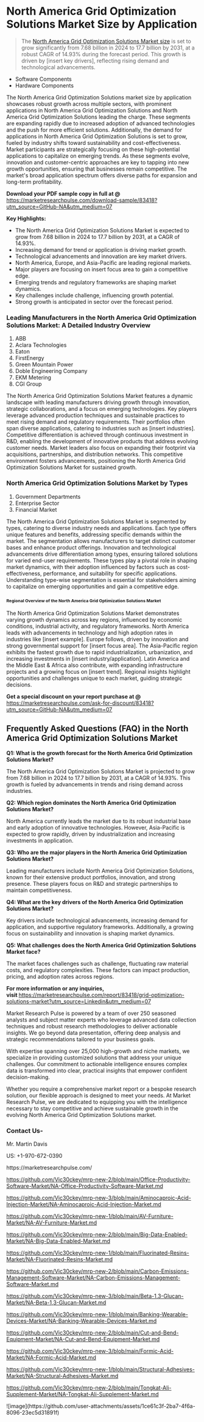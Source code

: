 <h1>North America Grid Optimization Solutions Market&nbsp;Size by Application</h1><blockquote><p>The <a href="https://marketresearchpulse.com/download-sample/83418?utm_source=GitHub-NA&amp;utm_medium=07">North America Grid Optimization Solutions Market size</a> is set to grow significantly from 7.68 billion in 2024 to 17.7 billion by 2031, at a robust CAGR of 14.93% during the forecast period. This growth is driven by [insert key drivers], reflecting rising demand and technological advancements.</p></blockquote><ul><li>Software Components<li> Hardware Components</li></ul><p>The North America Grid Optimization Solutions market size by application showcases robust growth across multiple sectors, with prominent applications in North America Grid Optimization Solutions and North America Grid Optimization Solutions leading the charge. These segments are expanding rapidly due to increased adoption of advanced technologies and the push for more efficient solutions. Additionally, the demand for applications in North America Grid Optimization Solutions is set to grow, fueled by industry shifts toward sustainability and cost-effectiveness. Market participants are strategically focusing on these high-potential applications to capitalize on emerging trends. As these segments evolve, innovation and customer-centric approaches are key to tapping into new growth opportunities, ensuring that businesses remain competitive. The market's broad application spectrum offers diverse paths for expansion and long-term profitability.</p><p><strong>Download your PDF sample copy in full at @ </strong><a href="https://marketresearchpulse.com/download-sample/83418?utm_source=GitHub-NA&amp;utm_medium=07">https://marketresearchpulse.com/download-sample/83418?utm_source=GitHub-NA&amp;utm_medium=07</a></p><p><strong>Key Highlights: </strong></p><ul><li>The North America Grid Optimization Solutions Market is expected to grow from 7.68 billion in 2024 to 17.7 billion by 2031, at a CAGR of 14.93%.</li><li>Increasing demand for trend or application is driving market growth.</li><li>Technological advancements and innovation are key market drivers.</li><li>North America, Europe, and Asia-Pacific are leading regional markets.</li><li>Major players are focusing on insert focus area to gain a competitive edge.</li><li>Emerging trends and regulatory frameworks are shaping market dynamics.</li><li>Key challenges include challenge, influencing growth potential.</li><li>Strong growth is anticipated in sector over the forecast period.</li></ul><h3>Leading Manufacturers in the North America Grid Optimization Solutions Market: A Detailed Industry Overview</h3><ol><li>ABB</li><li>Aclara Technologies</li><li>Eaton</li><li>FirstEnergy</li><li>Green Mountain Power</li><li>Doble Engineering Company</li><li>EKM Metering</li><li>CGI Group</li></ol><div class="flex max-w-full flex-col flex-grow"><div class="min-h-8 text-message flex w-full flex-col items-end gap-2 whitespace-normal break-words [.text-message+&amp;]:mt-5" dir="auto" data-message-author-role="assistant" data-message-id="fd8432e4-4910-450d-b182-61b7bfb0a01f" data-message-model-slug="gpt-4o"><div class="flex w-full flex-col gap-1 empty:hidden first:pt-[3px]"><div class="markdown prose w-full break-words dark:prose-invert light"><p>The North America Grid Optimization Solutions Market features a dynamic landscape with leading manufacturers driving growth through innovation, strategic collaborations, and a focus on emerging technologies. Key players leverage advanced production techniques and sustainable practices to meet rising demand and regulatory requirements. Their portfolios often span diverse applications, catering to industries such as [insert industries]. Competitive differentiation is achieved through continuous investment in R&amp;D, enabling the development of innovative products that address evolving customer needs. Market leaders also focus on expanding their footprint via acquisitions, partnerships, and distribution networks. This competitive environment fosters advancements, positioning the North America Grid Optimization Solutions Market for sustained growth.</p></div></div></div></div><h3>North America Grid Optimization Solutions Market by Types</h3><ol><li>Government Departments<li> Enterprise Sector<li> Financial Market</li></ol><div class="flex max-w-full flex-col flex-grow"><div class="min-h-8 text-message flex w-full flex-col items-end gap-2 whitespace-normal break-words [.text-message+&amp;]:mt-5" dir="auto" data-message-author-role="assistant" data-message-id="084470be-0bb7-4664-bddf-5156b4f41249" data-message-model-slug="gpt-4o-mini"><div class="flex w-full flex-col gap-1 empty:hidden first:pt-[3px]"><div class="markdown prose w-full break-words dark:prose-invert light"><p>The North America Grid Optimization Solutions Market is segmented by types, catering to diverse industry needs and applications. Each type offers unique features and benefits, addressing specific demands within the market. The segmentation allows manufacturers to target distinct customer bases and enhance product offerings. Innovation and technological advancements drive differentiation among types, ensuring tailored solutions for varied end-user requirements. These types play a pivotal role in shaping market dynamics, with their adoption influenced by factors such as cost-effectiveness, performance, and suitability for specific applications. Understanding type-wise segmentation is essential for stakeholders aiming to capitalize on emerging opportunities and gain a competitive edge.</p></div></div></div></div><h3><span style="font-size: 11px;">Regional Overview of the North America Grid Optimization Solutions Market</span></h3><div class="flex max-w-full flex-col flex-grow"><div class="min-h-8 text-message flex w-full flex-col items-end gap-2 whitespace-normal break-words [.text-message+&amp;]:mt-5" dir="auto" data-message-author-role="assistant" data-message-id="e9038762-ce64-4e30-91c9-9bd413514231" data-message-model-slug="gpt-4o-mini"><div class="flex w-full flex-col gap-1 empty:hidden first:pt-[3px]"><div class="markdown prose w-full break-words dark:prose-invert light"><p>The North America Grid Optimization Solutions Market demonstrates varying growth dynamics across key regions, influenced by economic conditions, industrial activity, and regulatory frameworks. North America leads with advancements in technology and high adoption rates in industries like [insert example]. Europe follows, driven by innovation and strong governmental support for [insert focus area]. The Asia-Pacific region exhibits the fastest growth due to rapid industrialization, urbanization, and increasing investments in [insert industry/application]. Latin America and the Middle East &amp; Africa also contribute, with expanding infrastructure projects and a growing focus on [insert trend]. Regional insights highlight opportunities and challenges unique to each market, guiding strategic decisions.</p></div></div></div></div><p><strong>Get a special discount on your report purchase at @ </strong><a href="https://marketresearchpulse.com/ask-for-discount/83418?utm_source=GitHub-NA&amp;utm_medium=07">https://marketresearchpulse.com/ask-for-discount/83418?utm_source=GitHub-NA&amp;utm_medium=07</a></p><h2>Frequently Asked Questions (FAQ) in the North America Grid Optimization Solutions Market</h2><p><strong>Q1: What is the growth forecast for the North America Grid Optimization Solutions Market?</strong></p><p>The North America Grid Optimization Solutions Market is projected to grow from 7.68 billion in 2024 to 17.7 billion by 2031, at a CAGR of 14.93%. This growth is fueled by advancements in trends and rising demand across industries.</p><p><strong>Q2: Which region dominates the North America Grid Optimization Solutions Market?</strong></p><p>North America currently leads the market due to its robust industrial base and early adoption of innovative technologies. However, Asia-Pacific is expected to grow rapidly, driven by industrialization and increasing investments in application.</p><p><strong>Q3: Who are the major players in the North America Grid Optimization Solutions Market?</strong></p><p>Leading manufacturers include North America Grid Optimization Solutions, known for their extensive product portfolios, innovation, and strong presence. These players focus on R&amp;D and strategic partnerships to maintain competitiveness.</p><p><strong>Q4: What are the key drivers of the North America Grid Optimization Solutions Market?</strong></p><p>Key drivers include technological advancements, increasing demand for application, and supportive regulatory frameworks. Additionally, a growing focus on sustainability and innovation is shaping market dynamics.</p><p><strong>Q5: What challenges does the North America Grid Optimization Solutions Market face?</strong></p><p>The market faces challenges such as challenge, fluctuating raw material costs, and regulatory complexities. These factors can impact production, pricing, and adoption rates across regions.</p><p><strong>For more information or any inquiries, visit&nbsp;</strong><a href="https://marketresearchpulse.com/report/83418/grid-optimization-solutions-market?utm_source=Linkedin&utm_medium=07">https://marketresearchpulse.com/report/83418/grid-optimization-solutions-market?utm_source=Linkedin&utm_medium=07</a></p><p>Market Research Pulse is powered by a team of over 250 seasoned analysts and subject matter experts who leverage advanced data collection techniques and robust research methodologies to deliver actionable insights. We go beyond data presentation, offering deep analysis and strategic recommendations tailored to your business goals.</p><p>With expertise spanning over 25,000 high-growth and niche markets, we specialize in providing customized solutions that address your unique challenges. Our commitment to actionable intelligence ensures complex data is transformed into clear, practical insights that empower confident decision-making.</p><p>Whether you require a comprehensive market report or a bespoke research solution, our flexible approach is designed to meet your needs. At Market Research Pulse, we are dedicated to equipping you with the intelligence necessary to stay competitive and achieve sustainable growth in the evolving North America Grid Optimization Solutions market.</p><h3><strong>Contact Us-</strong></h3><p>Mr. Martin Davis</p><p>US: +1-970-672-0390</p><p>https://marketresearchpulse.com/</p><p><a href="https://github.com/Vic30ckey/mrp-new-2/blob/main/Office-Productivity-Software-Market/NA-Office-Productivity-Software-Market.md">https://github.com/Vic30ckey/mrp-new-2/blob/main/Office-Productivity-Software-Market/NA-Office-Productivity-Software-Market.md</a></p><p><a href="https://github.com/Vic30ckey/mrp-new-3/blob/main/Aminocaproic-Acid-Injection-Market/NA-Aminocaproic-Acid-Injection-Market.md">https://github.com/Vic30ckey/mrp-new-3/blob/main/Aminocaproic-Acid-Injection-Market/NA-Aminocaproic-Acid-Injection-Market.md</a></p><p><a href="https://github.com/Vic30ckey/mrp-new-1/blob/main/AV-Furniture-Market/NA-AV-Furniture-Market.md">https://github.com/Vic30ckey/mrp-new-1/blob/main/AV-Furniture-Market/NA-AV-Furniture-Market.md</a></p><p><a href="https://github.com/Vic30ckey/mrp-new-2/blob/main/Big-Data-Enabled-Market/NA-Big-Data-Enabled-Market.md">https://github.com/Vic30ckey/mrp-new-2/blob/main/Big-Data-Enabled-Market/NA-Big-Data-Enabled-Market.md</a></p><p><a href="https://github.com/Vic30ckey/mrp-new-1/blob/main/Fluorinated-Resins-Market/NA-Fluorinated-Resins-Market.md">https://github.com/Vic30ckey/mrp-new-1/blob/main/Fluorinated-Resins-Market/NA-Fluorinated-Resins-Market.md</a></p><p><a href="https://github.com/Vic30ckey/mrp-new-2/blob/main/Carbon-Emissions-Management-Software-Market/NA-Carbon-Emissions-Management-Software-Market.md">https://github.com/Vic30ckey/mrp-new-2/blob/main/Carbon-Emissions-Management-Software-Market/NA-Carbon-Emissions-Management-Software-Market.md</a></p><p><a href="https://github.com/Vic30ckey/mrp-new-3/blob/main/Beta-1,3-Glucan-Market/NA-Beta-1,3-Glucan-Market.md">https://github.com/Vic30ckey/mrp-new-3/blob/main/Beta-1,3-Glucan-Market/NA-Beta-1,3-Glucan-Market.md</a></p><p><a href="https://github.com/Vic30ckey/mrp-new-1/blob/main/Banking-Wearable-Devices-Market/NA-Banking-Wearable-Devices-Market.md">https://github.com/Vic30ckey/mrp-new-1/blob/main/Banking-Wearable-Devices-Market/NA-Banking-Wearable-Devices-Market.md</a></p><p><a href="https://github.com/Vic30ckey/mrp-new-2/blob/main/Cut-and-Bend-Equipment-Market/NA-Cut-and-Bend-Equipment-Market.md">https://github.com/Vic30ckey/mrp-new-2/blob/main/Cut-and-Bend-Equipment-Market/NA-Cut-and-Bend-Equipment-Market.md</a></p><p><a href="https://github.com/Vic30ckey/mrp-new-3/blob/main/Formic-Acid-Market/NA-Formic-Acid-Market.md">https://github.com/Vic30ckey/mrp-new-3/blob/main/Formic-Acid-Market/NA-Formic-Acid-Market.md</a></p><p><a href="https://github.com/Vic30ckey/mrp-new-1/blob/main/Structural-Adhesives-Market/NA-Structural-Adhesives-Market.md">https://github.com/Vic30ckey/mrp-new-1/blob/main/Structural-Adhesives-Market/NA-Structural-Adhesives-Market.md</a></p><p><a href="https://github.com/Vic30ckey/mrp-new-2/blob/main/Tongkat-Ali-Supplement-Market/NA-Tongkat-Ali-Supplement-Market.md">https://github.com/Vic30ckey/mrp-new-2/blob/main/Tongkat-Ali-Supplement-Market/NA-Tongkat-Ali-Supplement-Market.md</a></p>
![image](https://github.com/user-attachments/assets/1ce61c3f-2ba7-4f6a-8096-23ec5d31891f)
